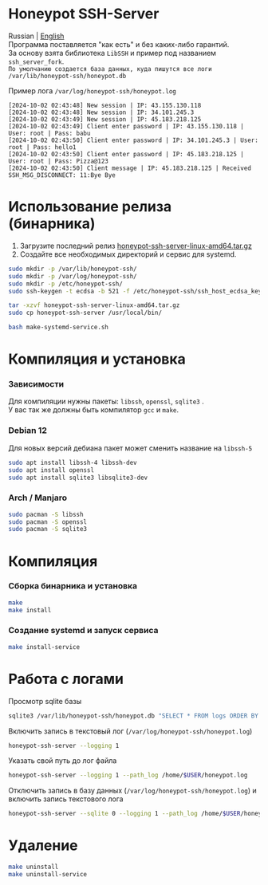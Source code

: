 # Honeypot SSH-Server
Russian | [English](README.md)</br>
Программа поставляется "как есть" и без каких-либо гарантий. </br>
За основу взята библиотека `LibSSH` и пример под названием `ssh_server_fork`.</br>
`По умолчанию создается база данных, куда пишутся все логи /var/lib/honeypot-ssh/honeypot.db`

Пример лога `/var/log/honeypot-ssh/honeypot.log`</br>
```
[2024-10-02 02:43:48] New session | IP: 43.155.130.118
[2024-10-02 02:43:48] New session | IP: 34.101.245.3
[2024-10-02 02:43:49] New session | IP: 45.183.218.125
[2024-10-02 02:43:49] Client enter password | IP: 43.155.130.118 | User: root | Pass: babu
[2024-10-02 02:43:50] Client enter password | IP: 34.101.245.3 | User: root | Pass: hello1
[2024-10-02 02:43:50] Client enter password | IP: 45.183.218.125 | User: root | Pass: Pizza@123
[2024-10-02 02:43:50] Client message | IP: 45.183.218.125 | Received SSH_MSG_DISCONNECT: 11:Bye Bye
```

# Использование релиза (бинарника)
1. Загрузите последний релиз [honeypot-ssh-server-linux-amd64.tar.gz](https://github.com/uriid1/honeypot-ssh-server/releases)</br>
2. Создайте все необходимых директорий и сервис для systemd.
```bash
sudo mkdir -p /var/lib/honeypot-ssh/
sudo mkdir -p /var/log/honeypot-ssh/
sudo mkdir -p /etc/honeypot-ssh/
sudo ssh-keygen -t ecdsa -b 521 -f /etc/honeypot-ssh/ssh_host_ecdsa_key -N ""

tar -xzvf honeypot-ssh-server-linux-amd64.tar.gz
sudo cp honeypot-ssh-server /usr/local/bin/

bash make-systemd-service.sh
```

# Компиляция и установка
### Зависимости
Для компиляции нужны пакеты: `libssh`, `openssl`, `sqlite3` .</br>
У вас так же должны быть компилятор `gcc` и `make`.

### Debian 12
Для новых версий дебиана пакет может сменить название на `libssh-5`
```bash
sudo apt install libssh-4 libssh-dev
sudo apt install openssl
sudo apt install sqlite3 libsqlite3-dev
```

### Arch / Manjaro
```bash
sudo pacman -S libssh
sudo pacman -S openssl
sudo pacman -S sqlite3
```

# Компиляция
### Сборка бинарника и установка
```bash
make
make install
```

### Создание systemd и запуск сервиса
```bash
make install-service
```

# Работа с логами
Просмотр sqlite базы
```bash
sqlite3 /var/lib/honeypot-ssh/honeypot.db "SELECT * FROM logs ORDER BY id DESC LIMIT 50;" | column -t -s '|'
```

Включить запись в текстовый лог (`/var/log/honeypot-ssh/honeypot.log`)
```bash
honeypot-ssh-server --logging 1
```

Указать свой путь до лог файла
```bash
honeypot-ssh-server --logging 1 --path_log /home/$USER/honeypot.log
```

Отключить запись в базу данных (`/var/log/honeypot-ssh/honeypot.log`) и включить запись текстового лога
```bash
honeypot-ssh-server --sqlite 0 --logging 1 --path_log /home/$USER/honeypot.log
```

# Удаление
```bash
make uninstall
make uninstall-service
```
